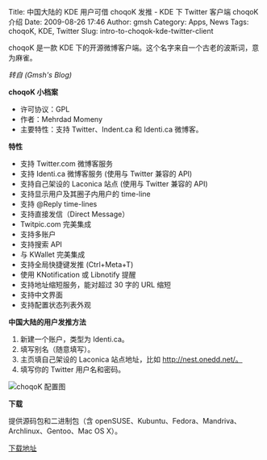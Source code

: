 Title: 中国大陆的 KDE 用户可借 choqoK 发推 - KDE 下 Twitter 客户端 choqoK 介绍
Date: 2009-08-26 17:46
Author: gmsh
Category: Apps, News
Tags: choqoK, KDE, Twitter
Slug: intro-to-choqok-kde-twitter-client

choqoK 是一款 KDE
下的开源微博客户端。这个名字来自一个古老的波斯词，意为麻雀。

*转自 (Gmsh's Blog)*

**choqoK 小档案**

* 许可协议：GPL  
* 作者：Mehrdad Momeny  
* 主要特性：支持 Twitter、Indent.ca 和 Identi.ca 微博客。

**特性**

* 支持 Twitter.com 微博客服务  
* 支持 Identi.ca 微博客服务 (使用与 Twitter 兼容的 API)  
* 支持自己架设的 Laconica 站点 (使用与 Twitter 兼容的 API)  
* 支持显示用户及其圈子内用户的 time-line  
* 支持 @Reply time-lines  
* 支持直接发信（Direct Message）  
* Twitpic.com 完美集成  
* 支持多账户  
* 支持搜索 API  
* 与 KWallet 完美集成  
* 支持全局快捷键发推 (Ctrl+Meta+T)  
* 使用 KNotification 或 Libnotify 提醒  
* 支持地址缩短服务，能对超过 30 字的 URL 缩短  
* 支持中文界面  
* 支持配置状态列表外观

**中国大陆的用户发推方法**

1. 新建一个账户，类型为 Identi.ca。  
2. 填写别名（随意填写）。  
3. 主页填自己架设的 Laconica 站点地址，比如 http://nest.onedd.net/。  
4. 填写你的 Twitter 用户名和密码。

![choqoK
配置图](http://i.linuxtoy.org/images/2009/08/choqok-configure.png)

**下载**

提供源码包和二进制包（含
openSUSE、Kubuntu、Fedora、Mandriva、Archlinux、Gentoo、Mac OS X）。

[下载地址](http://choqok.gnufolks.org/download/)
